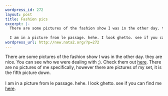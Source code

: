 ```yaml
--- 
wordpress_id: 272
layout: post
title: Fashion pics
excerpt: |-
  There are some pictures of the fashion show I was in the other day. they are nice. You can see who we were dealing with ;). Check them out here. There are no pictures of me specifically, however there are pictures of my set, it is the fifth picture down.
  
  I am in a picture from le passage. hehe. I look ghetto. see if you can find me...
wordpress_url: http://new.nata2.org/?p=272
---
```

There are some pictures of the fashion show I was in the other day. they are nice. You can see who we were dealing with ;). Check them out <a href="http://www.urchicago.com/lepassage.asp">here</a>. There are no pictures of me specifically, however there are pictures of my set, it is the fifth picture down.
<br/><br/>
I am in a picture from le passage. hehe. I look ghetto. see if you can find me <a href="http://www.urchicago.com/lepassage8.asp">here</a>.


